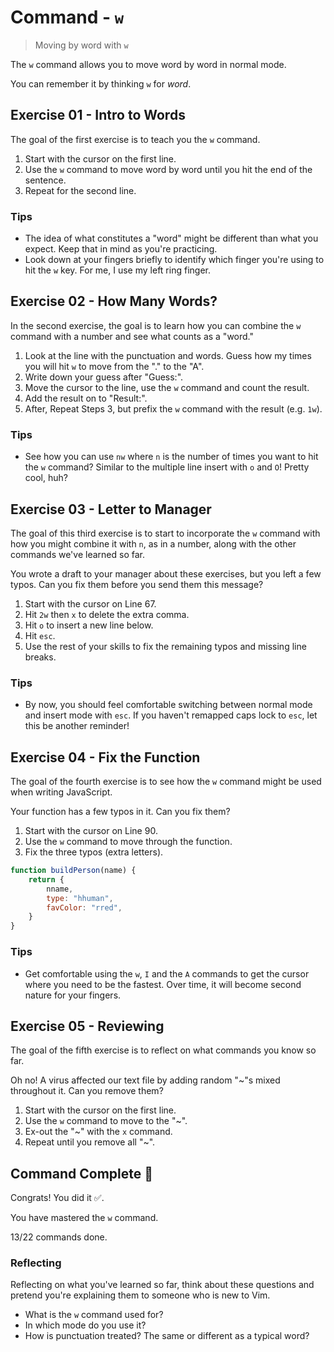 # Command - `w`

> Moving by word with `w`

The `w` command allows you to move word by word in normal mode.

You can remember it by thinking `w` for *word*.

## Exercise 01  - Intro to Words

The goal of the first exercise is to teach you the `w` command.

1. Start with the cursor on the first line.
2. Use the `w` command to move word by word until you hit the end of the sentence.
3. Repeat for the second line.

<!-- Text for exercise starts

Keep an eye on the cursor as you move down the sentence.

Notice. What happens with punctuation? Is it, what, you expected?

Text for exercise ends -->

### Tips

- The idea of what constitutes a "word" might be different than what you expect. Keep that in mind as you're practicing.
- Look down at your fingers briefly to identify which finger you're using to hit the `w` key. For me, I use my left ring finger.

## Exercise 02 - How Many Words?

In the second exercise, the goal is to learn how you can combine the `w` command with a number and see what counts as a "word."

1. Look at the line with the punctuation and words. Guess how my times you will hit `w` to move from the "." to the "A".
2. Write down your guess after "Guess:".
3. Move the cursor to the line, use the `w` command and count the result.
4. Add the result on to "Result:".
5. After, Repeat Steps 3, but prefix the `w` command with the result (e.g. `1w`).

<!-- Text for exercise starts

Guess:

. ? & * hello #$% ^& A

Result:

Text for exercise ends -->

### Tips

- See how you can use `nw` where `n` is the number of times you want to hit the `w` command? Similar to the multiple line insert with `o` and `O`! Pretty cool, huh?

## Exercise 03  - Letter to Manager

The goal of this third exercise is to start to incorporate the `w` command with how you might combine it with `n`, as in a number, along with the other commands we've learned so far.

You wrote a draft to your manager about these exercises, but you left a few typos. Can you fix them before you send them this message?

1. Start with the cursor on Line 67.
2. Hit `2w` then `x` to delete the extra comma.
4. Hit `o` to insert a new line below.
5. Hit `esc`.
6. Use the rest of your skills to fix the remaining typos and missing line breaks.

<!-- Text for exercise starts

Dear Manager,,

Thank you for buying mee these Vim exercises to improve my skills. You have no idea how fast I am learning. My ability to move through text files is lightning fast now.

Can't wait to show you in our next 1:1.
- Your Faavorite EEmployee

Text for exercise ends -->

### Tips

- By now, you should feel comfortable switching between normal mode and insert mode with `esc`. If you haven't remapped caps lock to `esc`, let this be another reminder!

## Exercise 04 - Fix the Function

The goal of the fourth exercise is to see how the `w` command might be used when writing JavaScript.

Your function has a few typos in it. Can you fix them?

1. Start with the cursor on Line 90.
2. Use the `w` command to move through the function.
3. Fix the three typos (extra letters).

<!-- Text for exercise starts -->

```javascript
function buildPerson(name) {
    return {
        nname,
        type: "hhuman",
        favColor: "rred",
    }
}
```

<!-- Text for exercise ends -->

### Tips

- Get comfortable using the `w`, `I` and the `A` commands to get the cursor where you need to be the fastest. Over time, it will become second nature for your fingers.

## Exercise 05 - Reviewing

The goal of the fifth exercise is to reflect on what commands you know so far.

Oh no! A virus affected our text file by adding random "~"s mixed throughout it. Can you remove them?

1. Start with the cursor on the first line.
2. Use the `w` command to move to the "~".
3. Ex-out the "~" with the `x` command.
4. Repeat until you remove all "~".

<!-- Text for exercise starts

- `h` moves left toward ~the *house*
- `j` ~moves down (*jumping* off a ledge)
- `k` moves up (*kicking* a soccer ball upward)
- `l` moves ~right (*left*to right, like English)
- `i` lets me *insert* text
- `a` ~lets me insert text *after* the cursor
- `I` lets me *Initially* insert text
- `A` lets ~me *Append* text
- `x` lets me ~*ex-out* a character
- `r` lets me ~*replace* a character
- `o` ~inserts a line below the *original* line
- `O` inserts ~a line *Over* the current line
- `w` moves ~word by word

Text for exercise ends -->

## Command Complete 🎉

Congrats! You did it ✅.

You have mastered the `w` command.

13/22 commands done.

### Reflecting

Reflecting on what you've learned so far, think about these questions and pretend you're explaining them to someone who is new to Vim.

- What is the `w` command used for?
- In which mode do you use it?
- How is punctuation treated? The same or different as a typical word?